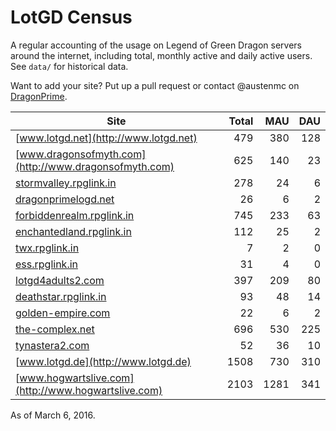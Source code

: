 # LotGD Census
A regular accounting of the usage on Legend of Green Dragon servers around the internet, including total, monthly active and daily active users. See `data/` for historical data.

Want to add your site? Put up a pull request or contact @austenmc on [DragonPrime](http://dragonprime.net).


Site | Total | MAU | DAU
--- | ---:| ---:| ---:
[www.lotgd.net](http://www.lotgd.net)|479|380|128
[www.dragonsofmyth.com](http://www.dragonsofmyth.com)|625|140|23
[stormvalley.rpglink.in](http://stormvalley.rpglink.in)|278|24|6
[dragonprimelogd.net](http://dragonprimelogd.net)|26|6|2
[forbiddenrealm.rpglink.in](http://forbiddenrealm.rpglink.in)|745|233|63
[enchantedland.rpglink.in](http://enchantedland.rpglink.in)|112|25|2
[twx.rpglink.in](http://twx.rpglink.in)|7|2|0
[ess.rpglink.in](http://ess.rpglink.in)|31|4|0
[lotgd4adults2.com](http://lotgd4adults2.com)|397|209|80
[deathstar.rpglink.in](http://deathstar.rpglink.in)|93|48|14
[golden-empire.com](http://golden-empire.com)|22|6|2
[the-complex.net](http://the-complex.net)|696|530|225
[tynastera2.com](http://tynastera2.com)|52|36|10
[www.lotgd.de](http://www.lotgd.de)|1508|730|310
[www.hogwartslive.com](http://www.hogwartslive.com)|2103|1281|341

As of March 6, 2016.
